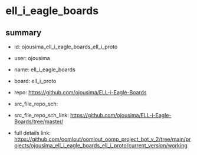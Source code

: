 # ell_i_eagle_boards
 
## summary 
* id: ojousima_ell_i_eagle_boards_ell_i_proto
* user: ojousima
* name: ell_i_eagle_boards
* board: ell_i_proto
* repo: https://github.com/ojousima/ELL-i-Eagle-Boards



* src_file_repo_sch: 
* src_file_repo_sch_link: https://github.com/ojousima/ELL-i-Eagle-Boards/tree/master/
* full details link: https://github.com/oomlout/oomlout_oomp_project_bot_v_2/tree/main/projects/ojousima_ell_i_eagle_boards_ell_i_proto/current_version/working  







